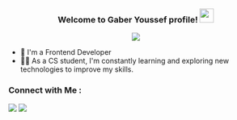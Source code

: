 


<h3 align="center">
  Welcome to Gaber Youssef profile!
  <img src="https://media.giphy.com/media/hvRJCLFzcasrR4ia7z/giphy.gif" width="28">
</h3>

<!-- Typing SVG by DenverCoder1 - https://github.com/DenverCoder1/readme-typing-svg -->
<p align="center">
  <a href="https://github.com/DenverCoder1/readme-typing-svg"><img src="https://readme-typing-svg.herokuapp.com/?lines=Front-End%20web%20developer;Always%20learning%20new%20things&font=Fira%20Code&center=true&width=440&height=45&color=f75c7e&vCenter=true&size=22"></a>
</p> 

- 🏢 I'm a Frontend Developer
- 👨‍💻 As a CS student, I'm constantly learning and exploring new technologies to improve my skills.


### Connect with Me :

<a href="www.linkedin.com/in/gaber-youssef" target="_blank"><img src="https://img.shields.io/badge/-Gaber%20Youssef-0077B5?style=for-the-badge&logo=Linkedin&logoColor=white"/></a>
<a href="https://t.me/Gaber_Youssef" target="_blank"><img src="https://img.shields.io/badge/-Gaber%20Youssef-0077B5?style=for-the-badge&logo=Telegram&logoColor=white"/></a>




